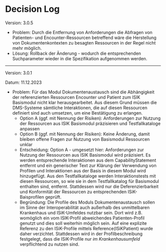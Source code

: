 # Decision Log

Version: 3.0.5

* Problem: Durch die Entfernung von Anforderungen die Abfragen von Patienten- und Encounter-Ressourcen betreffend wäre die Herstellung von Dokumentenkontexten zu besagten Ressourcen in der Regel nicht mehr möglich.
* Lösung: Rollback der Änderung - wodurch die entsprechenden Suchparameter wieder in die Spezifikation aufgenommen werden.

----
Version: 3.0.1

Datum: 11.12.2023

* Problem: Für das Modul Dokumentenaustausch sind die Abhängigkeit der referenzierten Ressourcen Encounter und Patient zum ISIK Basismodul nicht klar herausgearbeitet. Aus diesem Grund müssen die DMS-Systeme sämtliche Interaktionen, die auf diesen Ressourcen definiert sind auch umsetzen, um eine Bestätigung zu erlangen. 
  * Option A (ggf. mit Nennung der Risiken): Anforderungen zur Nutzung der Ressourcen aus ISIK Basismodul präzisieren und Testfallkataloge anpassen
  * Option B (ggf. mit Nennung der Risiken): Keine Änderung, damit bleiben offene Fragen zur Nutzung von Basismodul Ressourcen unklar
  * Entscheidung: Option A - umgesetzt hier: Anforderungen zur Nutzung der Ressourcen aus ISIK Basismodul wird präzisiert. Es werden entsprechende Interaktionen aus dem CapabilityStatement entfernt und ein generischer Text zur Klärung der Verwendung von Profilen und Interaktionen aus der Basis in diesem Modul wird hinzugefügt. Aus den Testfallkataloge werden Interaktionstests mit diesen Ressourcen, so wie sie in dem Testfallkatalog für Basismodul enthalten sind, entfernt. Stattdessen wird nur die Deferenzierbarkeit und Konformität der Ressourcen zu entsprechenden ISiK-Baisprofilen geprüft. 
  * Begründung: Die Profile des Moduls Dokumentenaustausch sollen im Sinne der Interoperabilität auch außerhalb des unmittelbaren Krankenhaus und ISiK-Umfeldes nutzbar sein. Dort wird z.B. womöglich ein vom ISIK-Profil abweichendes Patienten-Profil genutzt und dies soll weiterhin möglich sein. Auf eine explizite Referenz zu den ISiK-Profile mittels Reference(ISiKPatient) wurde daher verzichtet. Stattdessen wird in der Profilbeschreibung festgelegt, dass die ISiK-Profile nur *im Krankenhausumfeld* verpflichtend zu nutzen sind.
